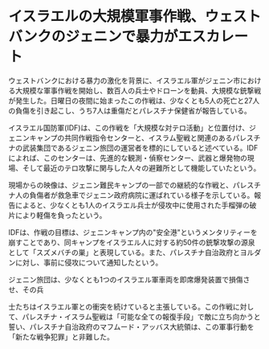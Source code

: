 # イスラエルの大規模軍事作戦、ウェストバンクのジェニンで暴力がエスカレート

ウェストバンクにおける暴力の激化を背景に、イスラエル軍がジェニン市における大規模な軍事作戦を開始し、数百人の兵士やドローンを動員、大規模な銃撃戦が発生した。日曜日の夜間に始まったこの作戦は、少なくとも5人の死亡と27人の負傷を引き起こし、うち7人は重傷だとパレスチナ保健省が報告している。

イスラエル国防軍(IDF)は、この作戦を「大規模な対テロ活動」と位置付け、ジェニンキャンプの共同作戦指令センターと、イスラム聖戦と関連のあるパレスチナの武装集団であるジェニン旅団の運営者を標的にしていると述べている。IDFによれば、このセンターは、先進的な観測・偵察センター、武器と爆発物の現場、そして最近のテロ攻撃に関与した人々の避難所として機能していたという。

現場からの映像は、ジェニン難民キャンプの一部での継続的な作戦と、パレスチナ人の負傷者が救急車でジェニン政府病院に運ばれている様子を示している。報告によると、少なくとも1人のイスラエル兵士が侵攻中に使用された手榴弾の破片により軽傷を負ったという。

IDFは、作戦の目標は、ジェニンキャンプ内の"安全港"というメンタリティーを崩すことであり、同キャンプをイスラエル人に対する約50件の銃撃攻撃の源泉として「スズメバチの巣」と表現している。また、パレスチナ自治政府とヨルダンに対し、事前に侵攻について通知したという。

ジェニン旅団は、少なくとも1つのイスラエル軍車両を即席爆発装置で損傷させ、その兵

士たちはイスラエル軍との衝突を続けていると主張している。この作戦に対して、パレスチナ・イスラム聖戦は「可能な全ての報復手段」で敵に立ち向かうと誓い、パレスチナ自治政府のマフムード・アッバス大統領は、この軍事行動を「新たな戦争犯罪」と非難した。
